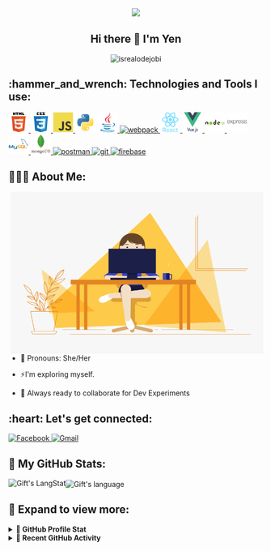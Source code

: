 <!--
**HoHongYen/HoHongYen** is a ✨ _special_ ✨ repository because its `README.md` (this file) appears on your GitHub profile.

Here are some ideas to get you started:

- 🔭 I’m currently working on ...
- 🌱 I’m currently learning ...
- 👯 I’m looking to collaborate on ...
- 🤔 I’m looking for help with ...
- 💬 Ask me about ...
- 📫 How to reach me: ...
- 😄 Pronouns: ...
- ⚡ Fun fact: ...
-->

<!-- Heading begin -->
<div id="header" align="center">
  <img src="https://media3.giphy.com/media/lfZahQ89QU3ruLvjL1/giphy.gif?cid=ecf05e47vxoavkx2ngiysqd5m3mkohh1i1uiplz8lamgoatf&ep=v1_gifs_search&rid=giphy.gif&ct=g" width="100"/>
</div>
<h2 align="center">Hi there 👋 I'm Yen</h2>
<!-- Heading end -->


<!-- Profile Views begin -->
<p align="center"> <img src="https://komarev.com/ghpvc/?username=HoHongYen&label=Profile%20views&color=0e75b6&style=flat" alt="isrealodejobi" />
</p>
<!-- Profile Views end -->

<!-- Techs and tools begin -->
<h2 align="left">:hammer_and_wrench: Technologies and Tools I use:</h2>
<p align="left">
    <a href="https://www.w3.org/html/" target="_blank"> <img src="https://raw.githubusercontent.com/devicons/devicon/master/icons/html5/html5-original-wordmark.svg" alt="html5" width="40" height="40"/> </a>
    <a href="https://www.w3schools.com/css/" target="_blank"> <img src="https://raw.githubusercontent.com/devicons/devicon/master/icons/css3/css3-original-wordmark.svg" alt="css3" width="40" height="40"/> </a>
    <a href="https://developer.mozilla.org/en-US/docs/Web/JavaScript" target="_blank"> <img src="https://raw.githubusercontent.com/devicons/devicon/master/icons/javascript/javascript-original.svg" alt="javascript" width="40" height="40"/> </a>
    <a href="https://www.python.org" target="_blank" rel="noreferrer"> <img src="https://raw.githubusercontent.com/devicons/devicon/master/icons/python/python-original.svg" alt="python" width="40" height="40"/></a>
    <a href="https://www.java.com" target="_blank" rel="noreferrer"> <img src="https://raw.githubusercontent.com/devicons/devicon/master/icons/java/java-original.svg" alt="java" width="40" height="40"/>
    <a href="https://webpack.js.org/" target="_blank"> <img src="https://www.vectorlogo.zone/logos/js_webpack/js_webpack-icon.svg" alt="webpack" width="40" height="40"/> </a>
    <a href="https://reactjs.org/" target="_blank"> <img src="https://raw.githubusercontent.com/devicons/devicon/master/icons/react/react-original-wordmark.svg" alt="react" width="40" height="40"/> </a>
    <a href="https://vuejs.org/" target="_blank" rel="noreferrer"> <img src="https://raw.githubusercontent.com/devicons/devicon/master/icons/vuejs/vuejs-original-wordmark.svg" alt="vuejs" width="40" height="40"/>
    <a href="https://nodejs.org" target="_blank"> <img src="https://raw.githubusercontent.com/devicons/devicon/master/icons/nodejs/nodejs-original-wordmark.svg" alt="nodejs" width="40" height="40"/> </a>
    <a href="https://expressjs.com" target="_blank"> <img src="https://raw.githubusercontent.com/devicons/devicon/master/icons/express/express-original-wordmark.svg" alt="express" width="40" height="40"/> </a>
    <a href="https://www.mysql.com/" target="_blank"> <img src="https://github.com/devicons/devicon/blob/master/icons/mysql/mysql-original-wordmark.svg" title="MySQL"  alt="MySQL" width="40" height="40"/> </a>
    <a href="https://www.mongodb.com/" target="_blank"> <img src="https://raw.githubusercontent.com/devicons/devicon/master/icons/mongodb/mongodb-original-wordmark.svg" alt="mongodb" width="40" height="40"/> </a>
    <a href="https://www.postman.com/" target="_blank"> <img src="https://www.vectorlogo.zone/logos/getpostman/getpostman-icon.svg" alt="postman" width="40" height="40"/> </a>
    <a href="https://git-scm.com/" target="_blank"> <img src="https://www.vectorlogo.zone/logos/git-scm/git-scm-icon.svg" alt="git" width="40" height="40"/> </a>
    <a href="https://firebase.google.com/" target="_blank"> <img src="https://www.vectorlogo.zone/logos/firebase/firebase-icon.svg" alt="firebase" width="40" height="40"/> </a>
<!--     <a href="https://expressjs.com" target="_blank">  </a> -->
</p>
<!-- Techs and tools end -->

<!-- About section begin -->
<h2 align="left">👨🏻‍💻 About Me:</h2>
<!-- code gif-->
<img align="right" alt="GIF" src="./code.gif" width="500" height="320" />

- 🍊 Pronouns: She/Her  

- ⚡I'm exploring myself.
  
- :rocket: Always ready to collaborate for Dev Experiments
 
<!-- About section: END -->

<!-- Connected begin -->
<h2 align="left">:heart: Let's get connected:</h2>
 <a href="https://www.facebook.com/hongyen.ho.988">
    <img src="https://img.shields.io/badge/Facebook-1877F2?style=for-the-badge&logo=facebook&logoColor=white" alt="Facebook"/>
 </a>
  <a href="">
    <img src="https://img.shields.io/badge/Gmail-D14836?style=for-the-badge&logo=gmail&logoColor=white" alt="Gmail"/>
 </a>
<!-- Connected end -->


<!-- GitHub section begin -->
 <h2 align="left">🌻 My GitHub Stats:</h2>
 <div>
<img align="left" src="https://github-readme-streak-stats.herokuapp.com/?user=HoHongYen" alt="Gift's LangStat" />
<img align="center" src="https://github-readme-stats.vercel.app/api/top-langs?username=HoHongYen&langs_count=10&show_icons=true&layout=compact&theme=light" alt="Gift's language" height="192px"  width="300px"/>
</div>

<!-- More begin -->
<h2 align="left">🍏 Expand to view more:</h2>
<details> 
  <summary><b>🔭 GitHub Profile Stat</b></summary>
  <img src="https://github-readme-stats.anuraghazra1.vercel.app/api?username=HoHongYen&show_icons=true&theme=cobalt" />
</details> 
<details>
  <summary><b>🌱 Recent GitHub Activity</b></summary>
  <br/>
   <a href="https://github.com/HoHongYen/"><img alt="Gift' Activity Graph" src="https://github-readme-activity-graph.vercel.app/graph?username=HoHongYen" /></a>
  <br/>
</details>
<!-- More end -->

